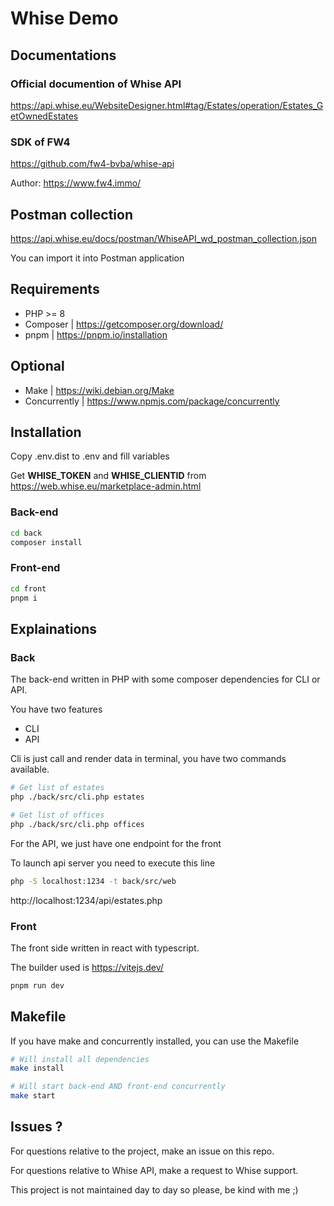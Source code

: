 # Whise Demo

## Documentations
### Official documention of Whise API
https://api.whise.eu/WebsiteDesigner.html#tag/Estates/operation/Estates_GetOwnedEstates


### SDK of FW4
https://github.com/fw4-bvba/whise-api

Author: https://www.fw4.immo/

## Postman collection
https://api.whise.eu/docs/postman/WhiseAPI_wd_postman_collection.json

You can import it into Postman application

## Requirements
- PHP >= 8
- Composer | https://getcomposer.org/download/
- pnpm | https://pnpm.io/installation

## Optional
- Make | https://wiki.debian.org/Make
- Concurrently | https://www.npmjs.com/package/concurrently


## Installation

Copy .env.dist to .env and fill variables

Get **WHISE_TOKEN** and **WHISE_CLIENTID** from https://web.whise.eu/marketplace-admin.html

### Back-end
```bash
cd back
composer install
```

### Front-end
```bash
cd front
pnpm i
```


## Explainations

### Back
The back-end written in PHP with some composer dependencies for CLI or API.

You have two features
- CLI
- API

Cli is just call and render data in terminal, you have two commands available.

```bash
# Get list of estates
php ./back/src/cli.php estates

# Get list of offices
php ./back/src/cli.php offices
```

For the API, we just have one endpoint for the front

To launch api server you need to execute this line

```bash
php -S localhost:1234 -t back/src/web
```

http://localhost:1234/api/estates.php

### Front
The front side written in react with typescript.

The builder used is https://vitejs.dev/

```bash
pnpm run dev
```

## Makefile

If you have make and concurrently installed, you can use the Makefile

```bash
# Will install all dependencies
make install

# Will start back-end AND front-end concurrently
make start
```

## Issues ?

For questions relative to the project, make an issue on this repo.

For questions relative to Whise API, make a request to Whise support.

This project is not maintained day to day so please, be kind with me ;)
